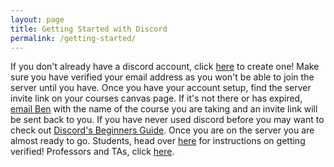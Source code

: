 ```yaml
---
layout: page
title: Getting Started with Discord
permalink: /getting-started/
---
```


If you don't already have a discord account, click [here](https://discord.com/register "Welcome to discord") to create one!
Make sure you have verified your email address as you won't be able to join the server until you have. Once you have your
account setup, find the server invite link on your courses canvas page. If it's not there or has expired, [email Ben](mailto:bensegal@udel.edu)
with the name of the course you are taking and an invite link will be sent back to you. If you have never used discord before
you may want to check out [Discord's Beginners Guide](https://support.discord.com/hc/en-us/articles/360045138571-Beginner-s-Guide-to-Discord "Get learnt").
Once you are on the server you are almost ready to go. Students, head over [here](/verify/students/ "Let's go") for instructions on getting verified!
Professors and TAs, click [here](/verify/teachers/ "Teaching time").